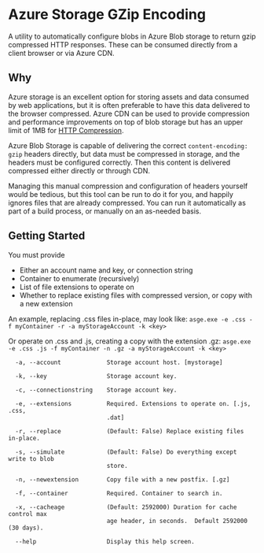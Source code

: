 # Azure Storage GZip Encoding
A utility to automatically configure blobs in Azure Blob storage to return gzip compressed HTTP responses.  These can be consumed directly from a client browser or via Azure CDN.

## Why
Azure storage is an excellent option for storing assets and data consumed by web applications, but it is often preferable to have this data delivered to the browser compressed.  Azure CDN can be used to provide compression and performance improvements on top of blob storage but has an upper limit of 1MB for [HTTP Compression](https://en.wikipedia.org/wiki/HTTP_compression).

Azure Blob Storage is capable of delivering the correct `content-encoding: gzip` headers directly, but data must be compressed in storage, and the headers must be configured correctly.  Then this content is delivered compressed either directly or through CDN.

Managing this manual compression and configuration of headers yourself would be tedious, but this tool can be run to do it for you, and happily ignores files that are already compressed.  You can run it automatically as part of a build process, or manually on an as-needed basis.

## Getting Started
You must provide
- Either an account name and key, or connection string
- Container to enumerate (recursively)
- List of file extensions to operate on
- Whether to replace existing files with compressed version, or copy with a new extension

An example, replacing .css files in-place, may look like:
`asge.exe -e .css -f myContainer -r -a myStorageAccount -k <key>`

Or operate on .css and .js, creating a copy with the extension .gz:
`asge.exe -e .css .js -f myContainer -n .gz -a myStorageAccount -k <key>`

```
  -a, --account             Storage account host. [mystorage]

  -k, --key                 Storage account key.

  -c, --connectionstring    Storage account key.

  -e, --extensions          Required. Extensions to operate on. [.js, .css,
                            .dat]

  -r, --replace             (Default: False) Replace existing files in-place.

  -s, --simulate            (Default: False) Do everything except write to blob
                            store.

  -n, --newextension        Copy file with a new postfix. [.gz]

  -f, --container           Required. Container to search in.

  -x, --cacheage            (Default: 2592000) Duration for cache control max
                            age header, in seconds.  Default 2592000 (30 days).

  --help                    Display this help screen.
```
